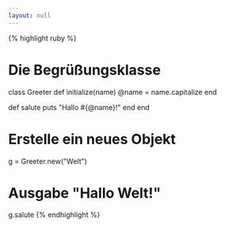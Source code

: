 ```yaml
---
layout: null
---
```


{% highlight ruby %}
# Die Begrüßungsklasse
class Greeter
  def initialize(name)
    @name = name.capitalize
  end

  def salute
    puts "Hallo #{@name}!"
  end
end

# Erstelle ein neues Objekt
g = Greeter.new("Welt")

# Ausgabe "Hallo Welt!"
g.salute
{% endhighlight %}

